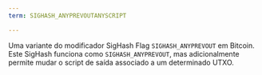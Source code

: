```yaml
---
term: SIGHASH_ANYPREVOUTANYSCRIPT

---
```

Uma variante do modificador SigHash Flag `SIGHASH_ANYPREVOUT` em Bitcoin. Este SigHash funciona como `SIGHASH_ANYPREVOUT`, mas adicionalmente permite mudar o script de saída associado a um determinado UTXO.